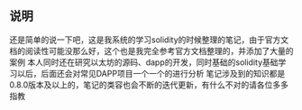 ## 说明
还是简单的说一下吧，这是我系统的学习solidity的时候整理的笔记，由于官方文档的阅读性可能没那么好，这个也是我完全参考官方文档整理的，并添加了大量的案例
本人同时还在研究以太坊的源码、dapp的开发，同时基础的solidity基础学习以后，后面还会对常见DAPP项目一个一个的进行分析
笔记涉及到的知识都是0.8.0版本及以上的，笔记的类容也会不断的迭代更新，有什么不对的请各位多多指教

